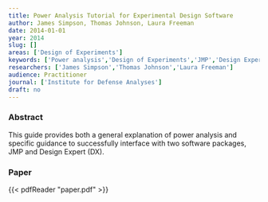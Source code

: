 ```yaml
---
title: Power Analysis Tutorial for Experimental Design Software
author: James Simpson, Thomas Johnson, Laura Freeman
date: 2014-01-01
year: 2014
slug: []
areas: ['Design of Experiments']
keywords: ['Power analysis','Design of Experiments','JMP','Design Expert']
researchers: ['James Simpson','Thomas Johnson','Laura Freeman']
audience: Practitioner
journal: ['Institute for Defense Analyses']
draft: no
---
```




### Abstract

This guide provides both a general explanation of power analysis and specific guidance to successfully interface with two software packages, JMP and Design Expert (DX).



### Paper 
 {{< pdfReader "paper.pdf" >}}


